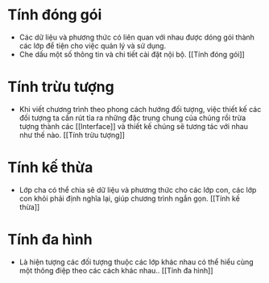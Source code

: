 # Tính đóng gói
- Các dữ liệu và phương thức có liên quan với nhau được dóng gói thành các lớp để tiện cho việc quản lý và sử dụng.
- Che dấu một số thông tin và chi tiết cài đặt nội bộ. [[Tính đóng gói]]
# Tính trừu tượng
- Khi viết chương trình theo phong cách hướng đối tượng, việc thiết kế các đối tượng ta cần rút tỉa ra những đặc trung chung của chúng rồi trừa tượng thành các [[Interface]] và thiết kế chúng sẽ tương tác với nhau như thế nào. [[Tính trừu tượng]]
# Tính kế thừa
- Lớp cha có thể chia sẽ dữ liệu và phương thức cho các lớp con, các lớp con khỏi phải định nghĩa lại, giúp chương trình ngắn gọn. [[Tính kế thừa]]

# Tính đa hình
- Là hiện tượng các đối tượng thuộc các lớp khác nhau có thể hiểu cùng một thông điệp theo các cách khác nhau.. [[Tính đa hình]]



